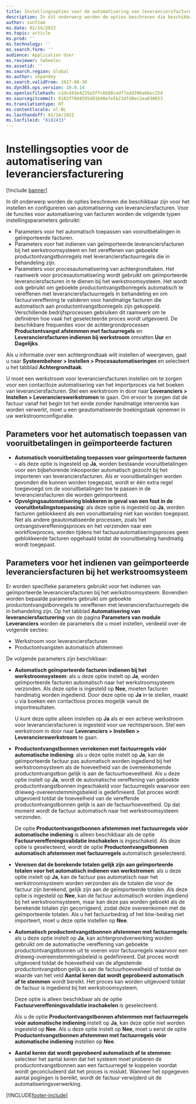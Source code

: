 ```yaml
---
title: Instellingsopties voor de automatisering van leveranciersfacturering (preview)
description: In dit onderwerp worden de opties beschreven die beschikbaar zijn voor het instellen en configureren van automatisering van leveranciersfacturen.
author: sunfzam
ms.date: 02/14/2022
ms.topic: article
ms.prod: ''
ms.technology: ''
ms.search.form: ''
audience: Application User
ms.reviewer: twheeloc
ms.assetid: ''
ms.search.region: Global
ms.author: shpandey
ms.search.validFrom: 2017-08-30
ms.dyn365.ops.version: 10.0.14
ms.openlocfilehash: c1dc443e4225a3ffc6b88cedf7add396a66ec25d
ms.sourcegitcommit: 6102f70d4595d01b90afe5b23dfd8ec2ea030653
ms.translationtype: HT
ms.contentlocale: nl-NL
ms.lasthandoff: 02/16/2022
ms.locfileid: "8182433"
---
```

# <a name="setup-options-for-vendor-invoice-automation"></a>Instellingsopties voor de automatisering van leveranciersfacturering

[!include [banner](../includes/banner.md)]

In dit onderwerp worden de opties beschreven die beschikbaar zijn voor het instellen en configureren van automatisering van leveranciersfacturen. Voor de functies voor automatisering van facturen worden de volgende typen instellingsparameters gebruikt:

- Parameters voor het automatisch toepassen van vooruitbetalingen in geïmporteerde facturen.
- Parameters voor het indienen van geïmporteerde leveranciersfacturen bij het werkstroomsysteem en het vereffenen van geboekte productontvangstbonregels met leveranciersfactuurregels die in behandeling zijn.
- Parameters voor procesautomatisering van achtergrondtaken. Het raamwerk voor procesautomatisering wordt gebruikt om geïmporteerde leveranciersfacturen in te dienen bij het werkstroomsysteem. Het wordt ook gebruikt om geboekte productontvangstbonregels automatisch te vereffenen met leveranciersfactuurregels in behandeling en om factuurvereffening te valideren voor handmatige facturen die automatisch aan productontvangstbonregels zijn gekoppeld. Verschillende bedrijfsprocessen gebruiken dit raamwerk om te definiëren hoe vaak het geselecteerde proces wordt uitgevoerd. De beschikbare frequenties voor de achtergrondprocessen **Productontvangst afstemmen met factuurregels** en **Leveranciersfacturen indienen bij werkstroom** omvatten **Uur** en **Dagelijks**.

Als u informatie over een achtergrondtaak wilt instellen of weergeven, gaat u naar **Systeembeheer \> Instellen \> Procesautomatiseringen** en selecteert u het tabblad **Achtergrondtaak**.

U moet een werkstroom voor leveranciersfacturen instellen om te zorgen voor een contactloze automatisering van het importproces via het boeken van leveranciersfacturen. Stel een werkstroom in door naar **Leveranciers > Instellen > Leverancierswerkstromen** te gaan. Om ervoor te zorgen dat de factuur vanaf het begin tot het einde zonder handmatige interventie kan worden verwerkt, moet u een geautomatiseerde boekingstaak opnemen in uw werkstroomconfiguratie.

## <a name="parameters-for-automatically-applying-prepayments-in-imported-invoices"></a>Parameters voor het automatisch toepassen van vooruitbetalingen in geïmporteerde facturen

- **Automatisch vooruitbetaling toepassen voor geïmporteerde facturen** – als deze optie is ingesteld op **Ja**, worden bestaande vooruitbetalingen voor een bijbehorende inkooporder automatisch gezocht bij het importeren van leveranciersfacturen. Als er vooruitbetalingen worden gevonden die kunnen worden toegepast, wordt er één extra regel toegevoegd om de vooruitbetalingen toe te passen in de leveranciersfacturen die worden geïmporteerd.
- **Opvolgingsautomatisering blokkeren in geval van een fout in de vooruitbetalingstoepassing**: als deze optie is ingesteld op **Ja**, worden facturen geblokkeerd als een vooruitbetaling niet kan worden toegepast. Net als andere geautomatiseerde processen, zoals het ontvangstvereffeningsproces en het verzenden naar een workflowproces, worden tijdens het factuurautomatiseringsproces geen geblokkeerde facturen opgehaald totdat de vooruitbetaling handmatig wordt toegepast. 

## <a name="parameters-for-submitting-imported-vendor-invoices-to-the-workflow-system"></a>Parameters voor het indienen van geïmporteerde leveranciersfacturen bij het werkstroomsysteem

Er worden specifieke parameters gebruikt voor het indienen van geïmporteerde leveranciersfacturen bij het werkstroomsysteem. Bovendien worden bepaalde parameters gebruikt om geboekte productontvangstbonregels te vereffenen met leveranciersfactuurregels die in behandeling zijn. Op het tabblad **Automatisering van leveranciersfacturering** van de pagina **Parameters van module Leveranciers** worden de parameters die u moet instellen, verdeeld over de volgende secties:

- Werkstroom voor leveranciersfacturen
- Productontvangsten automatisch afstemmen

De volgende parameters zijn beschikbaar:

- **Automatisch geïmporteerde facturen indienen bij het werkstroomsysteem**: als u deze optie instelt op **Ja**, worden geïmporteerde facturen automatisch naar het werkstroomsysteem verzonden. Als deze optie is ingesteld op **Nee**, moeten facturen handmatig worden ingediend. Door deze optie op **Ja** in te stellen, maakt u via boeken een contactloos proces mogelijk vanuit de importresultaten.

    U kunt deze optie alleen instellen op **Ja** als er een actieve werkstroom voor leveranciersfacturen is ingesteld voor uw rechtspersoon. Stel een werkstroom in door naar **Leveranciers \> Instellen \> Leverancierswerkstroom** te gaan.

- **Productontvangstbonnen verrekenen met factuurregels vóór automatische indiening**: als u deze optie instelt op **Ja**, kan de geïmporteerde factuur pas automatisch worden ingediend bij het werkstroomsysteem als de hoeveelheid van de overeenkomende productontvangstbon gelijk is aan de factuurhoeveelheid. Als u deze optie instelt op **Ja**, wordt de automatische vereffening van geboekte productontvangstbonnen ingeschakeld voor factuurregels waarvoor een drieweg-overeenstemmingsbeleid is gedefinieerd. Dat proces wordt uitgevoerd totdat de hoeveelheid van de vereffende productontvangstbonnen gelijk is aan de factuurhoeveelheid. Op dat moment wordt de factuur automatisch naar het werkstroomsysteem verzonden.

    De optie **Productontvangstbonnen afstemmen met factuurregels vóór automatische indiening** is alleen beschikbaar als de optie **Factuurvereffeningsvalidatie inschakelen** is ingeschakeld. Als deze optie is geselecteerd, wordt de optie **Productontvangstbonnen automatisch afstemmen met factuurregels** automatisch geselecteerd.

- **Vereisen dat de berekende totalen gelijk zijn aan geïmporteerde totalen voor het automatisch indienen van werkstromen**: als u deze optie instelt op **Ja**, kan de factuur pas automatisch naar het werkstroomsysteem worden verzonden als de totalen die voor de factuur zijn berekend, gelijk zijn aan de geïmporteerde totalen. Als deze optie is ingesteld op **Nee**, kan de factuur automatisch worden ingediend bij het werkstroomsysteem, maar kan deze pas worden geboekt als de berekende totalen zijn gecorrigeerd, zodat deze overeenkomen met de geïmporteerde totalen. Als u het factuurbedrag of het btw-bedrag niet importeert, moet u deze optie instellen op **Nee**.
- **Automatisch productontvangstbonnen afstemmen met factuurregels**: als u deze optie instelt op **Ja**, kan achtergrondverwerking worden gebruikt om de automatische vereffening van geboekte productontvangstbonnen uit te voeren voor factuurregels waarvoor een drieweg-overeenstemmingsbeleid is gedefinieerd. Dat proces wordt uitgevoerd totdat de hoeveelheid van de afgestemde productontvangstbon gelijk is aan de factuurhoeveelheid of totdat de waarde van het veld **Aantal keren dat wordt geprobeerd automatisch af te stemmen** wordt bereikt. Het proces kan worden uitgevoerd totdat de factuur is ingediend bij het werkstroomsysteem.

    Deze optie is alleen beschikbaar als de optie **Factuurvereffeningsvalidatie inschakelen** is geselecteerd.

    Als u de optie **Productontvangstbonnen afstemmen met factuurregels vóór automatische indiening** instelt op **Ja**, kan deze optie niet worden ingesteld op **Nee**. Als u deze optie instelt op **Nee**, moet u eerst de optie **Productontvangstbonnen afstemmen met factuurregels vóór automatische indiening** instellen op **Nee**.

- **Aantal keren dat wordt geprobeerd automatisch af te stemmen**: selecteer het aantal keren dat het systeem moet proberen de productontvangstbonnen aan een factuurregel te koppelen voordat wordt geconcludeerd dat het proces is mislukt. Wanneer het opgegeven aantal pogingen is bereikt, wordt de factuur verwijderd uit de automatiseringsverwerking.



[!INCLUDE[footer-include](../../includes/footer-banner.md)]
